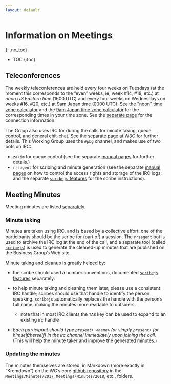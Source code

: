 ```yaml
---
layout: default
---
```


# Information on Meetings
{: .no_toc}

* TOC
{:toc}

## Teleconferences

The weekly teleconferences are held every four weeks on Tuesdays (at the moment this corresponds to the ”even” weeks, ie, week #14, #18, etc.)  at *noon US Eastern time* (1600 UTC)  and every four weeks on Wednesdays on weeks #16, #20, etc.) at 9am Japan time (0000 UTC). See the ["noon" time zone calculator](https://www.timeanddate.com/worldclock/fixedtime.html?iso=20200428T1600) and the [9am Japan time zone calculator](https://www.timeanddate.com/worldclock/fixedtime.html?iso=20200415T0000) for the corresponding times in your time zone. See the [separate page](https://lists.w3.org/Archives/Member/internal-publishingbg/2020Apr/0000.html) for the connection information.

The Group also uses IRC for during the calls for minute taking, queue control, and general chit-chat. See the [separate page at W3C](https://www.w3.org/Project/IRC/) for further details. This Working Group uses the `#pbg` channel, and makes use of two bots on IRC:

* `zakim` for queue control (see the separate [manual pages](https://www.w3.org/2001/12/zakim-irc-bot.html) for  further details.)
* `rrsagent` for scribing and minute generation (see the separate [manual pages](https://www.w3.org/2002/03/RRSAgent) on how to control the access rights and storage of the IRC logs, and the separate [`scribejs` features](https://github.com/w3c/scribejs/blob/master/features.md) for the scribe instructions).

## Meeting Minutes

Meeting minutes are listed [separately](./Minutes/).

### Minute taking

Minutes are taken using IRC, and is based by a collective effort: one of the participants should be the scribe for (part of) a session. The `rrsagent` bot is used to archive the IRC log at the end of the call, and a separate tool (called [`scribejs`](https://github.com/w3c/scribejs/)) is used to generate the cleaned-up minutes that are published on the Business Group’s Web site.

Minute taking and cleanup is greatly helped by:

* the scribe should used a number conventions, documented [`scribejs` features](https://github.com/w3c/scribejs/blob/master/features.md) separately.
* to help minute taking and cleaning them later, please use a consistent IRC handle; scribes should use that handle to identify the person speaking. `scribejs` automatically replaces the handle with the person’s full name, making the minutes more readable to outsiders.
    * note that in most IRC clients the `TAB` key can be used to expand to an existing irc handle

* *Each participant should type `present+ <name>` (or simply `present+` for himself/herself) in the irc channel immediately upon joining the call.* (This will help the minute taker and improve the generated minutes.)

### Updating the minutes

The minutes themselves are stored, in Markdown (more exactly in “Kremdown”) on the WG’s core [github repository](https://github.com/w3c/publ-bg) in the `Meetings/Minutes/2017`, `Meetings/Minutes/2018`, etc., folders.
